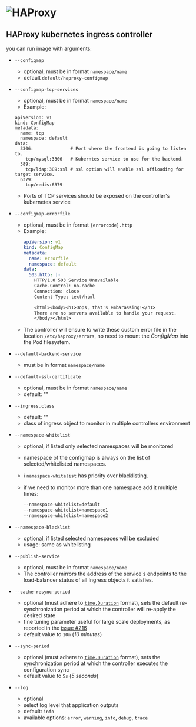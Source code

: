 # ![HAProxy](../assets/images/haproxy-weblogo-210x49.png "HAProxy")

## HAProxy kubernetes ingress controller

you can run image with arguments:

- `--configmap`
  - optional, must be in format `namespace/name`
  - default `default/haproxy-configmap`
- `--configmap-tcp-services`
  - optional, must be in format `namespace/name`
  - Example:
   ```
   apiVersion: v1
   kind: ConfigMap
   metadata:
     name: tcp
     namespace: default
   data:
     3306:              # Port where the frontend is going to listen to.
       tcp/mysql:3306   # Kuberntes service to use for the backend.
     389:
       tcp/ldap:389:ssl # ssl option will enable ssl offloading for target service.
     6379:
       tcp/redis:6379
   ```
  - Ports of TCP services should be exposed on the controller's kubernetes service
- `--configmap-errorfile`
  - optional, must be in format `{errorcode}.http`
  - Example:
    ```yaml
    apiVersion: v1
    kind: ConfigMap
    metadata:
      name: errorfile
      namespace: default
    data:
      503.http: |-
        HTTP/1.0 503 Service Unavailable
        Cache-Control: no-cache
        Connection: close
        Content-Type: text/html
    
        <html><body><h1>Oops, that's embarassing!</h1>
        There are no servers available to handle your request.
        </body></html>
    ```
  - The controller will ensure to write these custom error file in the location
    `/etc/haproxy/errors`, no need to mount the _ConfigMap_ into the Pod
    filesystem.
- `--default-backend-service`
  - must be in format `namespace/name`
- `--default-ssl-certificate`
  - optional, must be in format `namespace/name`
  - default: ""
- `--ingress.class`
  - default: ""
  - class of ingress object to monitor in multiple controllers environment
- `--namespace-whitelist`
  - optional, if listed only selected namespaces will be monitored
  - namespace of the configmap is always on the list of selected/whitelisted namespaces.
  - :information_source: `namespace-whitelist` has priority over blacklisting.
  - if we need to monitor more than one namespace add it multiple times:
  
    ```bash
    --namespace-whitelist=default
    --namespace-whitelist=namespace1
    --namespace-whitelist=namespace2
    ```

- `--namespace-blacklist`
  - optional, if listed selected namespaces will be excluded
  - usage: same as whitelisting

- `--publish-service`
  - optional, must be in format `namespace/name`
  - The controller mirrors the address of the service's endpoints to the load-balancer status of all Ingress objects it satisfies.

- `--cache-resync-period`
  - optional (must adhere to [`time.Duration`](https://golang.org/pkg/time/#ParseDuration) format),
    sets the default re-synchronization period at which the controller will re-apply the desired state
  - fine tuning parameter useful for large scale deployments, as reported in the [issue #216](https://github.com/haproxytech/kubernetes-ingress/issues/216)
  - default value to `10m` (_10 minutes_)

- `--sync-period`
  - optional (must adhere to [`time.Duration`](https://golang.org/pkg/time/#ParseDuration) format),
    sets the synchronization period at which the controller executes the configuration sync
  - default value to `5s` (_5 seconds_)

- `--log`
  - optional
  - select log level that application outputs
  - default: `info`
  - available options: `error`, `warning`, `info`, `debug`, `trace`
    
